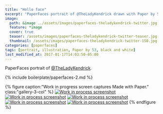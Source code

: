 ```yaml
---
title: "Hello face"
excerpt: "PaperFaces portrait of @TheLadyKendrick drawn with Paper by 53 on an iPad."
image: 
  path: &image ../assets/images/paperfaces-theladykendrick-twitter.jpg 
  feature: *image
  cover: true
  teaser: /assets/images/paperfaces-theladykendrick-twitter-teaser.jpg
  thumbnail: /assets/images/paperfaces-theladykendrick-twitter-150.jpg
categories: [paperfaces]
tags: [portrait, illustration, Paper by 53, black and white]
last_modified_at: 2017-01-17T14:03:50-05:00
---
```


PaperFaces portrait of [@TheLadyKendrick](https://twitter.com/TheLadyKendrick).

{% include boilerplate/paperfaces-2.md %}

{% figure caption:"Work in progress screen captures Made with Paper." class:"gallery-3-col" %}
[![Work in process screenshot](/assets/images/paperfaces-theladykendrick-process-1-600.jpg)](/assets/images/paperfaces-theladykendrick-process-1-lg.jpg)
[![Work in process screenshot](/assets/images/paperfaces-theladykendrick-process-2-600.jpg)](/assets/images/paperfaces-theladykendrick-process-2-lg.jpg)
[![Work in process screenshot](/assets/images/paperfaces-theladykendrick-process-3-600.jpg)](/assets/images/paperfaces-theladykendrick-process-3-lg.jpg)
[![Work in process screenshot](/assets/images/paperfaces-theladykendrick-process-4-600.jpg)](/assets/images/paperfaces-theladykendrick-process-4-lg.jpg)
[![Work in process screenshot](/assets/images/paperfaces-theladykendrick-process-5-600.jpg)](/assets/images/paperfaces-theladykendrick-process-5-lg.jpg)
{% endfigure %}
